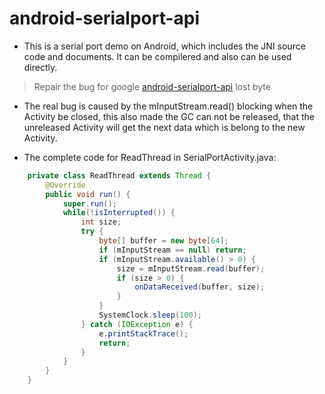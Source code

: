 # android-serialport-api

* This is a serial port demo on Android, which includes the JNI source code and documents. 
  It can be compilered and also can be used directly.

> Repair the bug for google [android-serialport-api](https://code.google.com/archive/p/android-serialport-api) lost byte

* The real bug is caused by the mInputStream.read() blocking when the Activity be closed, 
  this also made the GC can not be released, that the unreleased Activity will get the 
  next data which is belong to the new Activity.

* The complete code for ReadThread in SerialPortActivity.java:

```java
    private class ReadThread extends Thread {
        @Override
        public void run() {
            super.run();
            while(!isInterrupted()) {
                int size;
                try {
                    byte[] buffer = new byte[64];
                    if (mInputStream == null) return;
                    if (mInputStream.available() > 0) {
                        size = mInputStream.read(buffer);
                        if (size > 0) {
                            onDataReceived(buffer, size);
                        }
                    }
                    SystemClock.sleep(100);
                } catch (IOException e) {
                    e.printStackTrace();
                    return;
                }
            }
        }
    }
```
